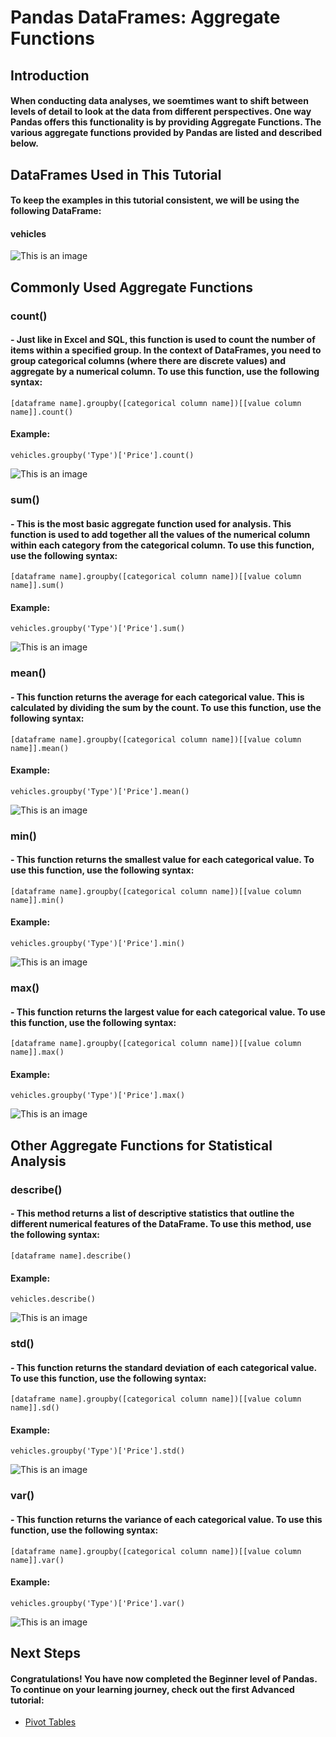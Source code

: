 # Pandas DataFrames: Aggregate Functions
## Introduction
#### When conducting data analyses, we soemtimes want to shift between levels of detail to look at the data from different perspectives. One way Pandas offers this functionality is by providing Aggregate Functions. The various aggregate functions provided by Pandas are listed and described below.
## DataFrames Used in This Tutorial
#### To keep the examples in this tutorial consistent, we will be using the following DataFrame:
#### vehicles
![This is an image](Pictures/vehicle_dataframe.png)
## Commonly Used Aggregate Functions
### count()
#### - Just like in Excel and SQL, this function is used to count the number of items within a specified group. In the context of DataFrames, you need to group categorical columns (where there are discrete values) and aggregate by a numerical column. To use this function, use the following syntax:
    [dataframe name].groupby([categorical column name])[[value column name]].count()
#### Example:
    vehicles.groupby('Type')['Price'].count()
![This is an image](Pictures/vehicle_count.png)
### sum()
#### - This is the most basic aggregate function used for analysis. This function is used to add together all the values of the numerical column within each category from the categorical column. To use this function, use the following syntax:
    [dataframe name].groupby([categorical column name])[[value column name]].sum()
#### Example:
    vehicles.groupby('Type')['Price'].sum()
![This is an image](Pictures/vehicle_sum.png)
### mean()
#### - This function returns the average for each categorical value. This is calculated by dividing the sum by the count. To use this function, use the following syntax:
    [dataframe name].groupby([categorical column name])[[value column name]].mean()
#### Example:
    vehicles.groupby('Type')['Price'].mean()
![This is an image](Pictures/vehicle_mean.png)
### min()
#### - This function returns the smallest value for each categorical value. To use this function, use the following syntax:
    [dataframe name].groupby([categorical column name])[[value column name]].min()
#### Example:
    vehicles.groupby('Type')['Price'].min()
![This is an image](Pictures/vehicle_min.png)
### max()
#### - This function returns the largest value for each categorical value. To use this function, use the following syntax:
    [dataframe name].groupby([categorical column name])[[value column name]].max()
#### Example:
    vehicles.groupby('Type')['Price'].max()
![This is an image](Pictures/vehicle_max.png)
## Other Aggregate Functions for Statistical Analysis
### describe()
#### - This method returns a list of descriptive statistics that outline the different numerical features of the DataFrame. To use this method, use the following syntax:
    [dataframe name].describe()
#### Example:
    vehicles.describe()
![This is an image](Pictures/vehicle_describe.png)
### std()
#### - This function returns the standard deviation of each categorical value. To use this function, use the following syntax:
    [dataframe name].groupby([categorical column name])[[value column name]].sd()
#### Example:
    vehicles.groupby('Type')['Price'].std()
![This is an image](Pictures/vehicle_std.png)
### var()
#### - This function returns the variance of each categorical value. To use this function, use the following syntax:
    [dataframe name].groupby([categorical column name])[[value column name]].var()
#### Example:
    vehicles.groupby('Type')['Price'].var()
![This is an image](Pictures/vehicle_var.png)

## Next Steps
#### Congratulations! You have now completed the Beginner level of Pandas. To continue on your learning journey, check out the first Advanced tutorial:
- [Pivot Tables](link)
